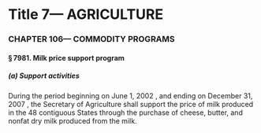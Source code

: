 
# Title 7— AGRICULTURE
### CHAPTER 106— COMMODITY PROGRAMS
#### § 7981. Milk price support program
##### (a) Support activities

During the period beginning on June 1, 2002 , and ending on December 31, 2007 , the Secretary of Agriculture shall support the price of milk produced in the 48 contiguous States through the purchase of cheese, butter, and nonfat dry milk produced from the milk.
